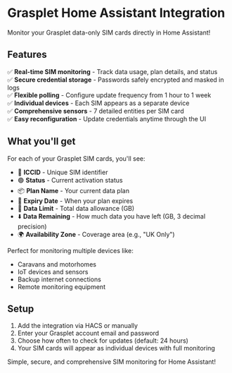 # Grasplet Home Assistant Integration

Monitor your Grasplet data-only SIM cards directly in Home Assistant!

## Features

✅ **Real-time SIM monitoring** - Track data usage, plan details, and status  
✅ **Secure credential storage** - Passwords safely encrypted and masked in logs  
✅ **Flexible polling** - Configure update frequency from 1 hour to 1 week  
✅ **Individual devices** - Each SIM appears as a separate device  
✅ **Comprehensive sensors** - 7 detailed entities per SIM card  
✅ **Easy reconfiguration** - Update credentials anytime through the UI  

## What you'll get

For each of your Grasplet SIM cards, you'll see:

- 📱 **ICCID** - Unique SIM identifier
- 🟢 **Status** - Current activation status  
- 📦 **Plan Name** - Your current data plan
- 📅 **Expiry Date** - When your plan expires
- 💾 **Data Limit** - Total data allowance (GB)
- ⬇️ **Data Remaining** - How much data you have left (GB, 3 decimal precision)
- 🌍 **Availability Zone** - Coverage area (e.g., "UK Only")

Perfect for monitoring multiple devices like:
- Caravans and motorhomes
- IoT devices and sensors  
- Backup internet connections
- Remote monitoring equipment

## Setup

1. Add the integration via HACS or manually
2. Enter your Grasplet account email and password
3. Choose how often to check for updates (default: 24 hours)
4. Your SIM cards will appear as individual devices with full monitoring

Simple, secure, and comprehensive SIM monitoring for Home Assistant!